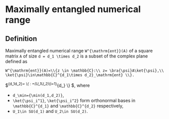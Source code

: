 # Maximally entangled numerical range

## Definition

Maximally entangled numerical range `W^{\mathrm{ent}}(A)` of a square
matrix `A` of size `d = d_1 \times d_2` is a subset of the complex plane
defined as

`W^{\mathrm{ent}}(A)=\\{z \in \mathbb{C}:\\ z= \bra{\psi}A\ket{\psi},\\
\ket{\psi}\in\mathbb{C}^{d_1\times d_2}_\mathrm{ent} \\}.`

$<sup>{d\_1d\_2}*= \\{  : =(U\_1U\_2)*{i=1}</sup>{d\_}   \\} $, where

  - `d_\min={\min(d_1,d_2)}`,
  - `\ket{\psi_i^1}`, `\ket{\psi_i^2}` form orthonormal bases in
    `\mathbb{C}^{d_1}` and `\mathbb{C}^{d_2}` respectively,
  - `U_1\in SU(d_1)` and `U_2\in SU(d_2)`.
